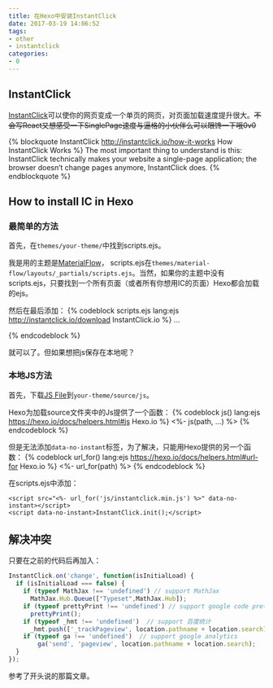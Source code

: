 ```yaml
---
title: 在Hexo中安装InstantClick
date: 2017-03-19 14:06:52
tags:
- other
- instantclick
categories:
- 0
---
```

## InstantClick
[InstantClick](http://instantclick.io/)可以使你的网页变成一个单页的网页，对页面加载速度提升很大。~~不会写React又想感受一下SinglePage速度与逼格的小伙伴么可以眼馋一下哦0v0~~

{% blockquote InstantClick http://instantclick.io/how-it-works How InstantClick Works %}
The most important thing to understand is this: InstantClick technically makes your website a single-page application; the browser doesn’t change pages anymore, InstantClick does.
{% endblockquote %}

## How to install IC in Hexo
### 最简单的方法
首先，在`themes/your-theme/`中找到scripts.ejs。
<!--more-->
我是用的主题是[MaterialFlow](https://github.com/stkevintan/hexo-theme-material-flow)，
scripts.ejs在`themes/material-flow/layouts/_partials/scripts.ejs`。当然，如果你的主题中没有scripts.ejs，只要找到一个所有页面（或者所有你想用IC的页面）Hexo都会加载的ejs。

然后在最后添加：
{% codeblock scripts.ejs lang:ejs http://instantclick.io/download InstantClick.io %}
...
<script src="http://instantclick.io/v3.1.0/instantclick.min.js" data-no-instant></script>
<script data-no-instant>InstantClick.init();</script>
{% endcodeblock %}

就可以了。但如果想把js保存在本地呢？
### 本地JS方法
首先，下载[JS File](http://instantclick.io/v3.1.0/instantclick.min.js)到`your-theme/source/js`。

Hexo为加载source文件夹中的Js提供了一个函数：
{% codeblock js() lang:ejs https://hexo.io/docs/helpers.html#js Hexo.io %}
<%- js(path, ...) %>
{% endcodeblock %}

但是无法添加`data-no-instant`标签，为了解决，只能用Hexo提供的另一个函数：
{% codeblock url_for() lang:ejs https://hexo.io/docs/helpers.html#url-for Hexo.io %}
<%- url_for(path) %>
{% endcodeblock %}

在scripts.ejs中添加：
```ejs
<script src="<%- url_for('js/instantclick.min.js') %>" data-no-instant></script>
<script data-no-instant>InstantClick.init();</script>
```

## 解决冲突
只要在之前的代码后再加入：
```JavaScript
InstantClick.on('change', function(isInitialLoad) {
  if (isInitialLoad === false) {
    if (typeof MathJax !== 'undefined') // support MathJax
      MathJax.Hub.Queue(["Typeset",MathJax.Hub]);
    if (typeof prettyPrint !== 'undefined') // support google code prettify
      prettyPrint();
    if (typeof _hmt !== 'undefined')  // support 百度统计
      _hmt.push(['_trackPageview', location.pathname + location.search]);
    if (typeof ga !== 'undefined')  // support google analytics
        ga('send', 'pageview', location.pathname + location.search);
  }
});
```
参考了开头说的那篇文章。
